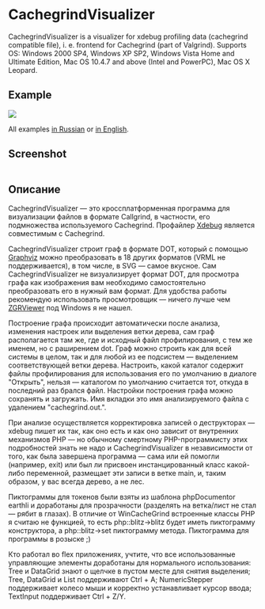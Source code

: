 # CachegrindVisualizer #
CachegrindVisualizer is a visualizer for xdebug profiling data (cachegrind compatible file), i. e. frontend for Cachegrind (part of Valgrind).
Supports OS: Windows 2000 SP4, Windows XP SP2, Windows Vista Home and Ultimate Edition, Mac OS 10.4.7 and above (Intel and PowerPC), Mac OS X Leopard.

## Example ##
[![](http://cachegrindvisualizer.googlecode.com/files/p_symfony_graph-gfc1-ru-0.5.2.png)](http://code.google.com/p/cachegrindvisualizer/wiki/ruExamples)

All examples [in Russian](ruExamples.md) or [in English](enExamples.md).

## Screenshot ##
![![](http://cachegrindvisualizer.googlecode.com/files/p_CachegrindVisualizer-0.5.2-screenshot.png)](http://cachegrindvisualizer.googlecode.com/files/CachegrindVisualizer-0.5.2-screenshot.png)

## Описание ##
CachegrindVisualizer — это кроссплатформенная программа для визуализации файлов в формате Callgrind, в частности, его подмножества используемого Cachegrind. Профайлер [Xdebug](http://www.xdebug.org/docs/profiler) является совместимым с Cachegrind.

CachegrindVisualizer строит граф в формате DOT, который с помощью [Graphviz](http://graphviz.org/) можно преобразовать в 18 других форматов (VRML не поддерживается), в том числе, в SVG — самое вкусное. Сам CachegrindVisualizer не визуализирует формат DOT, для просмотра графа как изображения вам необходимо самостоятельно преобразовать его в нужный вам формат. Для удобства работы рекомендую использовать просмотровщик — ничего лучше чем [ZGRViewer](http://zvtm.sourceforge.net/zgrviewer.html) под Windows я не нашел.

Построение графа происходит автоматически после анализа, изменения настроек или выделения ветки дерева, сам граф располагается там же, где и исходный файл профилирования, с тем же именем, но с раширением dot. Граф можно строить как для всей системы в целом, так и для любой из ее подсистем — выделением соответствующей ветки дерева.
Настроить, какой каталог содержит файлы профилирования для использования его по умолчанию в диалоге "Открыть", нельзя — каталогом по умолчанию считается тот, откуда в последний раз брался файл. Настройки построения графа можно сохранять и загружать.
Имя вкладки это имя анализируемого файла с удалением "cachegrind.out.".

При анализе осуществляется корректировка записей о деструкторах — xdebug пишет их так, как оно есть и как оно зависит от внутренних механизмов PHP — но обычному смертному PHP-программисту этих подробностей знать не надо и CachegrindVisualizer в независимости от того, как была завершена программа — сама или ей помогли (например, exit) или был ли присвоен инстанцированный класс какой-либо переменной, размещает эти записи в ветке main, и, таким образом, у вас всегда дерево, а не лес.

Пиктограммы для токенов были взяты из шаблона phpDocumentor earthli и доработаны для прозрачности (разделять на ветка/лист не стал — рябит в глазах). В отличие от WinCacheGrind встроенные классы PHP я считаю не функцией, то есть php::blitz->blitz будет иметь пиктограмму конструктора, а php::blitz->set пиктограмму метода.
Пиктограмма для программы в розыске ;)

Кто работал во flex приложениях, учтите, что все использованные управляющие элементы доработаны для нормального использования: Tree и DataGrid знают о щелчке в пустом месте для снятия выделения; Tree, DataGrid и List поддерживают Ctrl + A; NumericStepper поддерживает колесо мыши и корректно устанавливает курсор ввода; TextInput поддерживает Ctrl + Z/Y.